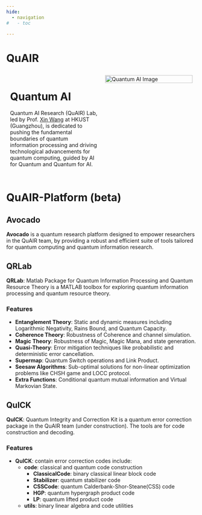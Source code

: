 ```yaml
---
hide:
  - navigation
#   - toc

---
```


# QuAIR

<div style="display: flex; align-items: flex-start;">
  <div style="flex: 1; padding: 10px;">
    <h1>Quantum AI</h1>
    <p>Quantum AI Research (QuAIR) Lab, led by Prof. <a href="https://www.quair.group">Xin Wang</a> at HKUST (Guangzhou), is dedicated to pushing the fundamental boundaries of quantum information processing and driving technological advancements for quantum computing, guided by AI for Quantum and Quantum for AI.</p>
  </div>
  <div style="flex: 1; padding: 10px;">
    <img src="https://www.quair.group/media/welcome_hu01b1aaffad28f84349178a25160d6ab1_1045841_1200x0_resize_q75_lanczos.jpg" alt="Quantum AI Image" style="width: 100%;">
  </div>
</div>


# QuAIR-Platform (beta)

## Avocado
**Avocado** is a quantum research platform designed to empower researchers in the QuAIR team, by providing a robust and efficient suite of tools tailored for quantum computing and quantum information research.

## QRLab
**QRLab**: Matlab Package for Quantum Information Processing and Quantum Resource Theory is a MATLAB toolbox for exploring quantum information processing and quantum resource theory.

### Features
- **Entanglement Theory**: Static and dynamic measures including Logarithmic Negativity, Rains Bound, and Quantum Capacity.
- **Coherence Theory**: Robustness of Coherence and channel simulation.
- **Magic Theory**: Robustness of Magic, Magic Mana, and state generation.
- **Quasi-Theory**: Error mitigation techniques like probabilistic and deterministic error cancellation.
- **Supermap**: Quantum Switch operations and Link Product.
- **Seesaw Algorithms**: Sub-optimal solutions for non-linear optimization problems like CHSH game and LOCC protocol.
- **Extra Functions**: Conditional quantum mutual information and Virtual Markovian State.

## QuICK
**QuICK**: Quantum Integrity and Correction Kit is a quantum error correction package in the QuAIR team (under construction). The tools are for code construction and decoding.

### Features
- **QuICK**: contain error correction codes include:
  - **code**: classical and quantum code construction
    - **ClassicalCode**: binary classical linear block code
    - **Stabilizer**: quantum stabilizer code
    - **CSSCode**: quantum Calderbank-Shor-Steane(CSS) code
    - **HGP**: quantum hypergraph product code
    - **LP**: quantum lifted product code
  - **utils**: binary linear algebra and code utilities